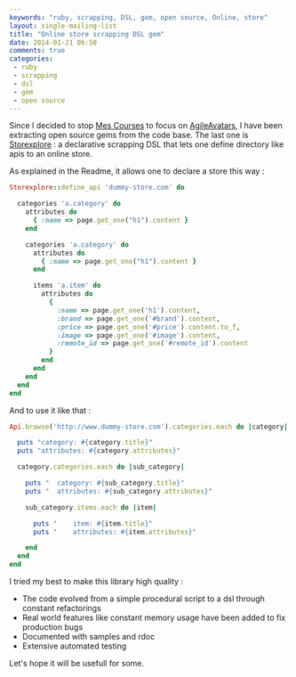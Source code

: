 ```yaml
---
keywords: "ruby, scrapping, DSL, gem, open source, Online, store"
layout: single-mailing-list
title: "Online store scrapping DSL gem"
date: 2014-01-21 06:50
comments: true
categories:
 - ruby
 - scrapping
 - dsl
 - gem
 - open source
---
```

Since I decided to stop [Mes Courses](http://www.mes-courses.com) to focus on [AgileAvatars](http://www.agileavatars.com), I have been extracting open source gems from the code base. The last one is [Storexplore](https://github.com/philou/storexplore) : a declarative scrapping DSL that lets one define directory like apis to an online store.

As explained in the Readme, it allows one to declare a store this way :

```ruby
Storexplore::define_api 'dummy-store.com' do

  categories 'a.category' do
    attributes do
      { :name => page.get_one("h1").content }
    end

    categories 'a.category' do
      attributes do
        { :name => page.get_one("h1").content }
      end

      items 'a.item' do
        attributes do
          {
            :name => page.get_one('h1').content,
            :brand => page.get_one('#brand').content,
            :price => page.get_one('#price').content.to_f,
            :image => page.get_one('#image').content,
            :remote_id => page.get_one('#remote_id').content
          }
        end
      end
    end
  end
end
```

And to use it like that :

```ruby
Api.browse('http://www.dummy-store.com').categories.each do |category|

  puts "category: #{category.title}"
  puts "attributes: #{category.attributes}"

  category.categories.each do |sub_category|

    puts "  category: #{sub_category.title}"
    puts "  attributes: #{sub_category.attributes}"

    sub_category.items.each do |item|

      puts "    item: #{item.title}"
      puts "    attributes: #{item.attributes}"

    end
  end
end
```

I tried my best to make this library high quality :

* The code evolved from a simple procedural script to a dsl through constant refactorings
* Real world features like constant memory usage have been added to fix production bugs
* Documented with samples and rdoc
* Extensive automated testing

Let's hope it will be usefull for some.
